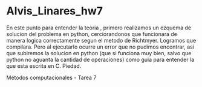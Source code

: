 Alvis_Linares_hw7
=================

En este punto para entender la teoria , primero realizamos un ezquema de solucion del problema en python,
cerciorandonos que funcionara de manera logica correctamente segun el metodo de Richtmyer. Logramos que compilara.
Pero al ejecutarlo ocurre un error que no pudimos encontrar, asi que subiremos la solucion en python (que si funciona muy bien,
salvo que python no aguanta la cantidad de operaciones) como guia para entender la que esta escrita en C. Piedad.

Métodos computacionales - Tarea 7
